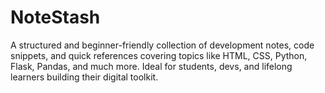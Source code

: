 # NoteStash
A structured and beginner-friendly collection of development notes, code snippets, and quick references covering topics like HTML, CSS, Python, Flask, Pandas, and much more. Ideal for students, devs, and lifelong learners building their digital toolkit.
